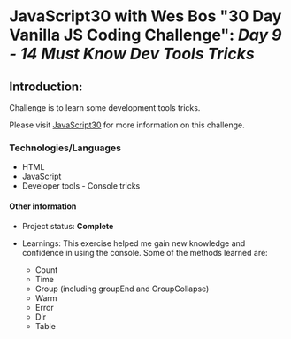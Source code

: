 # JavaScript30 with Wes Bos "30 Day Vanilla JS Coding Challenge": *Day 9 - 14 Must Know Dev Tools Tricks*

## Introduction: 
 
Challenge is to learn some development tools tricks. 

Please visit <a href="https://javascript30.com/" target="_blank">JavaScript30</a> for more information on this challenge. 

### Technologies/Languages

* HTML
* JavaScript
* Developer tools - Console tricks

#### Other information

* Project status: **Complete**

* Learnings: This exercise helped me gain new knowledge and confidence in using the console. Some of the methods learned are:
    - Count
    - Time 
    - Group (including groupEnd and GroupCollapse)
    - Warm
    - Error
    - Dir
    - Table 